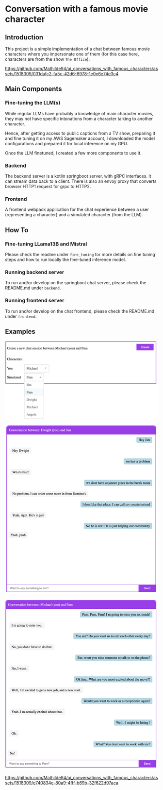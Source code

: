 # Conversation with a famous movie character

## Introduction
This project is a simple implementation of a chat between famous movie characters where you impersonate one of them (for this case here, characters are from the show `The Office`). 

https://github.com/Mathilde94/ai_conversations_with_famous_characters/assets/1518309/031dafc2-fa5c-42d6-8978-1e0e6e74e3c4

## Main Components

### Fine-tuning the LLM(s)
While regular LLMs have probably a knowledge of main character movies, they may not have specific intonations 
from a character talking to another character. 

Hence, after getting access to public captions from a TV show, preparing it and fine tuning it on my AWS Sagemaker
account, I downloaded the model configurations and prepared it for local inference on my GPU. 

Once the LLM finetuned, I created a few more components to use it. 

### Backend
The backend server is a kotlin springboot server, with gRPC interfaces. It can stream data back to a client.
There is also an envoy proxy that converts browser HTTP1 request for grpc to HTTP2. 

### Frontend
A frontend webpack application for the chat experience between a user (representing a character) and a simulated character (from the LLM). 

## How To

### Fine-tuning LLama13B and Mistral
Please check the readme under `fine_tuning` for more details on fine tuning steps and how to run locally
the fine-tuned inference model.

### Running backend server
To run and/or develop on the springboot chat server, please check the README.md under `backend`.

### Running frontend server
To run and/or develop on the chat frontend, please check the README.md under `frontend`.

## Examples

![selection.png](media%2Fselection.png)

![dwight_and_jim.png](media%2Fdwight_and_jim.png)

![michael_and_pam.png](media%2Fmichael_and_pam.png)

https://github.com/Mathilde94/ai_conversations_with_famous_characters/assets/1518309/e740834e-80a9-4fff-b69b-32f622d97aca


